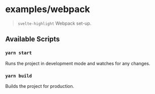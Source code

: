 # examples/webpack

> `svelte-highlight` Webpack set-up.

## Available Scripts

### `yarn start`

Runs the project in development mode and watches for any changes.

### `yarn build`

Builds the project for production.
